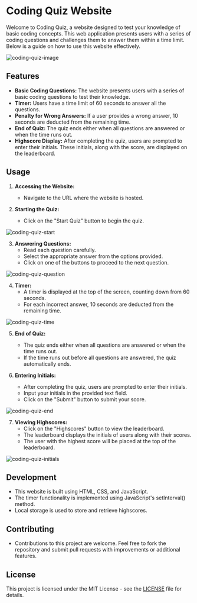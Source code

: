 # Coding Quiz Website

Welcome to Coding Quiz, a website designed to test your knowledge of basic coding concepts. This web application presents users with a series of coding questions and challenges them to answer them within a time limit. Below is a guide on how to use this website effectively.

![coding-quiz-image](https://github.com/Lecheeky/Coding-quiz/assets/140285251/e4878c28-ed10-4502-babb-6cb7a12d79bd)

## Features

- **Basic Coding Questions:** The website presents users with a series of basic coding questions to test their knowledge.
- **Timer:** Users have a time limit of 60 seconds to answer all the questions.
- **Penalty for Wrong Answers:** If a user provides a wrong answer, 10 seconds are deducted from the remaining time.
- **End of Quiz:** The quiz ends either when all questions are answered or when the time runs out.
- **Highscore Display:** After completing the quiz, users are prompted to enter their initials. These initials, along with the score, are displayed on the leaderboard.

## Usage

1. **Accessing the Website:**
   - Navigate to the URL where the website is hosted.

2. **Starting the Quiz:**
   - Click on the "Start Quiz" button to begin the quiz.
     
![coding-quiz-start](https://github.com/Lecheeky/Coding-quiz/assets/140285251/28c2c1b0-c904-41b6-9826-63efbbc060ba)

3. **Answering Questions:**
   - Read each question carefully.
   - Select the appropriate answer from the options provided.
   - Click on one of the buttons to proceed to the next question.
     
![coding-quiz-question](https://github.com/Lecheeky/Coding-quiz/assets/140285251/470567f2-f4ef-46b8-add1-b9e639277337)

4. **Timer:**
   - A timer is displayed at the top of the screen, counting down from 60 seconds.
   - For each incorrect answer, 10 seconds are deducted from the remaining time.
     
![coding-quiz-time](https://github.com/Lecheeky/Coding-quiz/assets/140285251/17df94a2-d0b4-4dbf-bcd3-ba03a5431d93)

5. **End of Quiz:**
   - The quiz ends either when all questions are answered or when the time runs out.
   - If the time runs out before all questions are answered, the quiz automatically ends.

6. **Entering Initials:**
   - After completing the quiz, users are prompted to enter their initials.
   - Input your initials in the provided text field.
   - Click on the "Submit" button to submit your score.
     
![coding-quiz-end](https://github.com/Lecheeky/Coding-quiz/assets/140285251/17a2ce0f-f621-452e-8196-07aed9452a5c)

7. **Viewing Highscores:**
   - Click on the "Highscores" button to view the leaderboard.
   - The leaderboard displays the initials of users along with their scores.
   - The user with the highest score will be placed at the top of the leaderboard.
     
![coding-quiz-initials](https://github.com/Lecheeky/Coding-quiz/assets/140285251/3d4648af-aaff-4def-9422-dbf15e4a15f2)

## Development

- This website is built using HTML, CSS, and JavaScript.
- The timer functionality is implemented using JavaScript's setInterval() method.
- Local storage is used to store and retrieve highscores.

## Contributing

- Contributions to this project are welcome. Feel free to fork the repository and submit pull requests with improvements or additional features.

## License

This project is licensed under the MIT License - see the [LICENSE](LICENSE) file for details.
